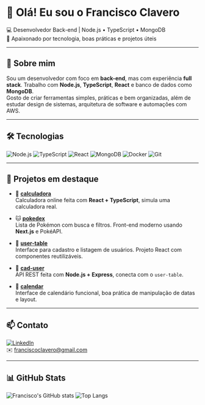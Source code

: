 # 👋 Olá! Eu sou o Francisco Clavero

💻 Desenvolvedor Back-end | Node.js • TypeScript • MongoDB  
🚀 Apaixonado por tecnologia, boas práticas e projetos úteis

---

## 🧠 Sobre mim

Sou um desenvolvedor com foco em **back-end**, mas com experiência **full stack**. Trabalho com **Node.js**, **TypeScript**, **React** e banco de dados como **MongoDB**.  
Gosto de criar ferramentas simples, práticas e bem organizadas, além de estudar design de sistemas, arquitetura de software e automações com AWS.

---

## 🛠️ Tecnologias

![Node.js](https://img.shields.io/badge/Node.js-339933?style=flat&logo=nodedotjs&logoColor=white)
![TypeScript](https://img.shields.io/badge/TypeScript-3178C6?style=flat&logo=typescript&logoColor=white)
![React](https://img.shields.io/badge/React-61DAFB?style=flat&logo=react&logoColor=black)
![MongoDB](https://img.shields.io/badge/MongoDB-4EA94B?style=flat&logo=mongodb&logoColor=white)
![Docker](https://img.shields.io/badge/Docker-2496ED?style=flat&logo=docker&logoColor=white)
![Git](https://img.shields.io/badge/Git-F05032?style=flat&logo=git&logoColor=white)

---

## 📌 Projetos em destaque

- 🔢 [**calculadora**](https://github.com/franciscoclavero/calculadora)  
  Calculadora online feita com **React + TypeScript**, simula uma calculadora real.

- 🐱 [**pokedex**](https://github.com/franciscoclavero/pokedex)  
  Lista de Pokémon com busca e filtros. Front-end moderno usando **Next.js** e PokéAPI.

- 👤 [**user-table**](https://github.com/franciscoclavero/user-table)  
  Interface para cadastro e listagem de usuários. Projeto React com componentes reutilizáveis.

- 🔧 [**cad-user**](https://github.com/franciscoclavero/cad-user)  
  API REST feita com **Node.js + Express**, conecta com o `user-table`.

- 📅 [**calendar**](https://github.com/franciscoclavero/calendar)  
  Interface de calendário funcional, boa prática de manipulação de datas e layout.

---

## 📫 Contato

[![LinkedIn](https://img.shields.io/badge/LinkedIn-Perfil-blue?style=flat&logo=linkedin&logoColor=white)](https://www.linkedin.com/in/francisco-clavero)  
✉️ franciscoclavero@gmail.com

---

## 📊 GitHub Stats

![Francisco's GitHub stats](https://github-readme-stats.vercel.app/api?username=franciscoclavero&show_icons=true&theme=transparent)
![Top Langs](https://github-readme-stats.vercel.app/api/top-langs/?username=franciscoclavero&layout=compact&theme=transparent)
